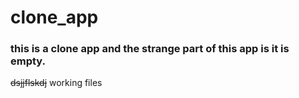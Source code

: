 # clone_app
### this is a clone app and the strange part of this app is it is empty.
~~dsjjflskdj~~ working files
